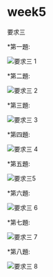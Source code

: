 # week5

要求三


  *第一題:
  
  ![要求三 1](https://user-images.githubusercontent.com/76204731/112357614-a9a0a900-8d0a-11eb-9538-aa0daab58265.PNG)
  

  *第二題:
  
  ![要求三 2](https://user-images.githubusercontent.com/76204731/112357687-bb824c00-8d0a-11eb-98ed-8b6505ce5c8b.PNG)
  
  
  *第三題:
  
  ![要求三 3](https://user-images.githubusercontent.com/76204731/112357756-c89f3b00-8d0a-11eb-81c1-825c9dbda93e.PNG)
  

  *第四題:
  
  ![要求三 4](https://user-images.githubusercontent.com/76204731/112357833-d0f77600-8d0a-11eb-82a8-339d5d16cfd5.PNG)
  

  *第五題:
  
  ![要求三5](https://user-images.githubusercontent.com/76204731/112357969-d94fb100-8d0a-11eb-9fa0-071c6e0e5127.PNG)
  

  *第六題:
  
  ![要求三 6](https://user-images.githubusercontent.com/76204731/112358051-eec4db00-8d0a-11eb-9724-9e0474f0f036.PNG)
  

  *第七題:
  
  ![要求三 7](https://user-images.githubusercontent.com/76204731/112358094-f7b5ac80-8d0a-11eb-8203-fabce8501531.PNG)
  

  *第八題:
  
  ![要求三 8](https://user-images.githubusercontent.com/76204731/112358129-013f1480-8d0b-11eb-98f6-d0537f4b6297.PNG)
